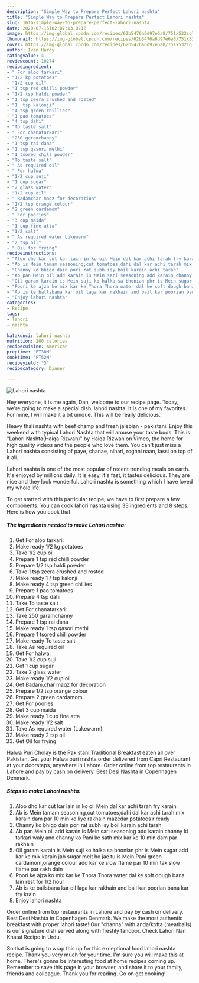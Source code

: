 ```yaml
---
description: "Simple Way to Prepare Perfect Lahori nashta"
title: "Simple Way to Prepare Perfect Lahori nashta"
slug: 1616-simple-way-to-prepare-perfect-lahori-nashta
date: 2020-07-15T02:07:13.021Z
image: https://img-global.cpcdn.com/recipes/62b5476a6d97e6a8/751x532cq70/lahori-nashta-recipe-main-photo.jpg
thumbnail: https://img-global.cpcdn.com/recipes/62b5476a6d97e6a8/751x532cq70/lahori-nashta-recipe-main-photo.jpg
cover: https://img-global.cpcdn.com/recipes/62b5476a6d97e6a8/751x532cq70/lahori-nashta-recipe-main-photo.jpg
author: Ivan Hardy
ratingvalue: 4
reviewcount: 10274
recipeingredient:
- " For aloo tarkari"
- "1/2 kg potatoes"
- "1/2 cup oil"
- "1 tsp red chilli powder"
- "1/2 tsp haldi powder"
- "1 tsp zeera crushed and rosted"
- "1  tsp kalonji"
- "4 tsp green chillies"
- "1 pao tomatoes"
- "4 tsp dahi"
- "To taste salt"
- " For chanatarkari"
- "250 garamchanny"
- "1 tsp rai dana"
- "1 tsp qasori methi"
- "1 tsored chill powder"
- "To taste salt"
- " As required oil"
- " For halwa"
- "1/2 cup suji"
- "1 cup sugar"
- "2 glass water"
- "1/2 cup oil"
- " Badamchar maqz for decoration"
- "1/2 tsp orange colour"
- "2 green cardamom"
- " For poories"
- "3 cup maida"
- "1 cup fine atta"
- "1/2 salt"
- " As required water Lukewarm"
- "2 tsp oil"
- " Oil for frying"
recipeinstructions:
- "Aloo dho kar cut kar lain in ko oil Mein dal kar achi tarah fry karain"
- "Ab is Mein tamam seasoning,cut tomatoes,dahi dal kar achi tarah mix karain dam par 10 min ke liye rakhain mazedar potatoes r ready"
- "Channy ko bhigo dain pori rat subh isy boil karain achi tarah"
- "Ab pan Mein oil add karain is Mein sari seasoning add karain channy ki tarkari waly and channy ko Pani ke sath mix kar ke 10 min dam par rakhain"
- "Oil garam karain is Mein suji ko halka sa bhonian phr is Mein sugar add kar ke mix karain jab sugar melt ho jae tu is Mein Pani green cardamom,orange colour add kar ke slow flame par 10 min tak slow flame par rakh dain"
- "Poori ke ajza ko mix kar ke Thora Thora water dal ke soft dough bana lain rest for 1/2 hour"
- "Ab is ke ballsbana kar oil laga kar rakhain and bail kar poorian bana kar fry krain"
- "Enjoy lahori nashta"
categories:
- Recipe
tags:
- lahori
- nashta

katakunci: lahori nashta 
nutrition: 200 calories
recipecuisine: American
preptime: "PT30M"
cooktime: "PT52M"
recipeyield: "3"
recipecategory: Dinner

---
```



![Lahori nashta](https://img-global.cpcdn.com/recipes/62b5476a6d97e6a8/751x532cq70/lahori-nashta-recipe-main-photo.jpg)

Hey everyone, it is me again, Dan, welcome to our recipe page. Today, we're going to make a special dish, lahori nashta. It is one of my favorites. For mine, I will make it a bit unique. This will be really delicious.

Heavy thali nashta with beef champ and fresh jalebian - pakistani. Enjoy this weekend with typical Lahori Nashta that will arouse your taste buds. This is &#34;Lahori Nashta(Haiqa Rizwan)&#34; by Haiqa Rizwan on Vimeo, the home for high quality videos and the people who love them. You can&#39;t just miss a Lahori nashta consisting of paye, chanae, nihari, roghni naan, lassi on top of it all.

Lahori nashta is one of the most popular of recent trending meals on earth. It's enjoyed by millions daily. It is easy, it's fast, it tastes delicious. They are nice and they look wonderful. Lahori nashta is something which I have loved my whole life.


To get started with this particular recipe, we have to first prepare a few components. You can cook lahori nashta using 33 ingredients and 8 steps. Here is how you cook that.

<!--inarticleads1-->

##### The ingredients needed to make Lahori nashta:

1. Get  For aloo tarkari:
1. Make ready 1/2 kg potatoes
1. Take 1/2 cup oil
1. Prepare 1 tsp red chilli powder
1. Prepare 1/2 tsp haldi powder
1. Take 1 tsp zeera crushed and rosted
1. Make ready 1 / tsp kalonji
1. Make ready 4 tsp green chillies
1. Prepare 1 pao tomatoes
1. Prepare 4 tsp dahi
1. Take To taste salt
1. Get  For chanatarkari:
1. Take 250 garamchanny
1. Prepare 1 tsp rai dana
1. Make ready 1 tsp qasori methi
1. Prepare 1 tsored chill powder
1. Make ready To taste salt
1. Take  As required oil
1. Get  For halwa:
1. Take 1/2 cup suji
1. Get 1 cup sugar
1. Take 2 glass water
1. Make ready 1/2 cup oil
1. Get  Badam,char maqz for decoration
1. Prepare 1/2 tsp orange colour
1. Prepare 2 green cardamom
1. Get  For poories
1. Get 3 cup maida
1. Make ready 1 cup fine atta
1. Make ready 1/2 salt
1. Take  As required water (Lukewarm)
1. Make ready 2 tsp oil
1. Get  Oil for frying


Halwa Puri Cholay is the Pakistani Traditional Breakfast eaten all over Pakistan. Get your Halwa puri nashta order delivered from Capri Restaurant at your doorsteps, anywhere in Lahore. Order online from top restaurants in Lahore and pay by cash on delivery. Best Desi Nashta in Copenhagen Denmark. 

<!--inarticleads2-->

##### Steps to make Lahori nashta:

1. Aloo dho kar cut kar lain in ko oil Mein dal kar achi tarah fry karain
1. Ab is Mein tamam seasoning,cut tomatoes,dahi dal kar achi tarah mix karain dam par 10 min ke liye rakhain mazedar potatoes r ready
1. Channy ko bhigo dain pori rat subh isy boil karain achi tarah
1. Ab pan Mein oil add karain is Mein sari seasoning add karain channy ki tarkari waly and channy ko Pani ke sath mix kar ke 10 min dam par rakhain
1. Oil garam karain is Mein suji ko halka sa bhonian phr is Mein sugar add kar ke mix karain jab sugar melt ho jae tu is Mein Pani green cardamom,orange colour add kar ke slow flame par 10 min tak slow flame par rakh dain
1. Poori ke ajza ko mix kar ke Thora Thora water dal ke soft dough bana lain rest for 1/2 hour
1. Ab is ke ballsbana kar oil laga kar rakhain and bail kar poorian bana kar fry krain
1. Enjoy lahori nashta


Order online from top restaurants in Lahore and pay by cash on delivery. Best Desi Nashta in Copenhagen Denmark. We make the most authentic breakfast with proper lahori taste! Our &#34;channa&#34; with anda/kofta (meatballs) is our signature dish served along with freshly tandoor. Check Lahori Nan Khatai Recipe in Urdu. 

So that is going to wrap this up for this exceptional food lahori nashta recipe. Thank you very much for your time. I'm sure you will make this at home. There's gonna be interesting food at home recipes coming up. Remember to save this page in your browser, and share it to your family, friends and colleague. Thank you for reading. Go on get cooking!
